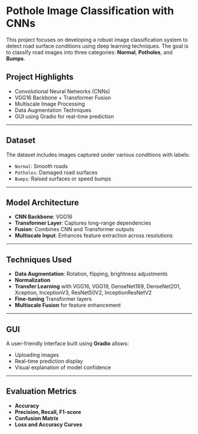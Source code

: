 #  Pothole Image Classification with CNNs

This project focuses on developing a robust image classification system to detect road surface conditions using deep learning techniques. The goal is to classify road images into three categories: **Normal**, **Potholes**, and **Bumps**.

##  Project Highlights

- Convolutional Neural Networks (CNNs)
- VGG16 Backbone + Transformer Fusion
-  Multiscale Image Processing
-  Data Augmentation Techniques
-  GUI using Gradio for real-time prediction

---

## Dataset

The dataset includes images captured under various conditions with labels:
- `Normal`: Smooth roads
- `Potholes`: Damaged road surfaces
- `Bumps`: Raised surfaces or speed bumps

---

## Model Architecture

- **CNN Backbone**: VGG16
- **Transformer Layer**: Captures long-range dependencies
- **Fusion**: Combines CNN and Transformer outputs
- **Multiscale Input**: Enhances feature extraction across resolutions

---

##  Techniques Used

- **Data Augmentation**: Rotation, flipping, brightness adjustments
- **Normalization**
- **Transfer Learning** with VGG16, VGG19, 
DenseNet169, 
DenseNet201, Xception, InceptionV3, 
ResNet50V2, InceptionResNetV2
- **Fine-tuning** Transformer layers
- **Multiscale Fusion** for feature enhancement

---

##  GUI

A user-friendly interface built using **Gradio** allows:
- Uploading images
- Real-time prediction display
- Visual explanation of model confidence

---

##  Evaluation Metrics

- **Accuracy**
- **Precision, Recall, F1-score**
- **Confusion Matrix**
- **Loss and Accuracy Curves**

